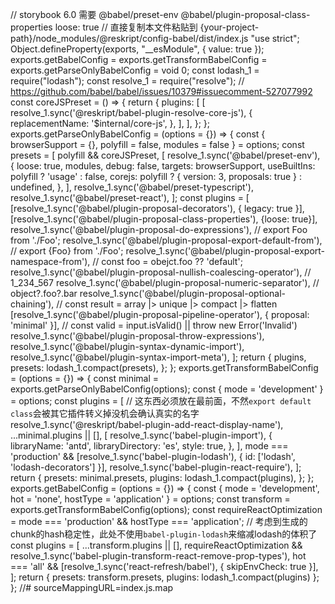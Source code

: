 // storybook 6.0 需要 @babel/preset-env @babel/plugin-proposal-class-properties loose: true
// 直接复制本文件粘贴到 {your-project-path}/node_modules/@reskript/config-babel/dist/index.js
"use strict";
Object.defineProperty(exports, "__esModule", { value: true });
exports.getBabelConfig = exports.getTransformBabelConfig = exports.getParseOnlyBabelConfig = void 0;
const lodash_1 = require("lodash");
const resolve_1 = require("resolve");
// https://github.com/babel/babel/issues/10379#issuecomment-527077992
const coreJSPreset = () => {
    return {
        plugins: [
            [
                resolve_1.sync('@reskript/babel-plugin-resolve-core-js'),
                {
                    replacementName: '$internal/core-js',
                },
            ],
        ],
    };
};
exports.getParseOnlyBabelConfig = (options = {}) => {
    const { browserSupport = {}, polyfill = false, modules = false } = options;
    const presets = [
        polyfill && coreJSPreset,
        [
            resolve_1.sync('@babel/preset-env'),
            {
                loose: true,
                modules,
                debug: false,
                targets: browserSupport,
                useBuiltIns: polyfill ? 'usage' : false,
                corejs: polyfill ? { version: 3, proposals: true } : undefined,
            },
        ],
        resolve_1.sync('@babel/preset-typescript'),
        resolve_1.sync('@babel/preset-react'),
    ];
    const plugins = [
        [resolve_1.sync('@babel/plugin-proposal-decorators'), { legacy: true }],
        [resolve_1.sync('@babel/plugin-proposal-class-properties'), {loose: true}],
        resolve_1.sync('@babel/plugin-proposal-do-expressions'),
        // export Foo from './Foo';
        resolve_1.sync('@babel/plugin-proposal-export-default-from'),
        // export {Foo} from './Foo';
        resolve_1.sync('@babel/plugin-proposal-export-namespace-from'),
        // const foo = obejct.foo ?? 'default';
        resolve_1.sync('@babel/plugin-proposal-nullish-coalescing-operator'),
        // 1_234_567
        resolve_1.sync('@babel/plugin-proposal-numeric-separator'),
        // object?.foo?.bar
        resolve_1.sync('@babel/plugin-proposal-optional-chaining'),
        // const result = array |> unique |> compact |> flatten
        [resolve_1.sync('@babel/plugin-proposal-pipeline-operator'), { proposal: 'minimal' }],
        // const valid = input.isValid() || throw new Error('Invalid')
        resolve_1.sync('@babel/plugin-proposal-throw-expressions'),
        resolve_1.sync('@babel/plugin-syntax-dynamic-import'),
        resolve_1.sync('@babel/plugin-syntax-import-meta'),
    ];
    return {
        plugins,
        presets: lodash_1.compact(presets),
    };
};
exports.getTransformBabelConfig = (options = {}) => {
    const minimal = exports.getParseOnlyBabelConfig(options);
    const { mode = 'development' } = options;
    const plugins = [
        // 这东西必须放在最前面，不然`export default class`会被其它插件转义掉没机会确认真实的名字
        resolve_1.sync('@reskript/babel-plugin-add-react-display-name'),
        ...minimal.plugins || [],
        [
            resolve_1.sync('babel-plugin-import'),
            {
                libraryName: 'antd',
                libraryDirectory: 'es',
                style: true,
            },
        ],
        mode === 'production' && [resolve_1.sync('babel-plugin-lodash'), { id: ['lodash', 'lodash-decorators'] }],
        resolve_1.sync('babel-plugin-react-require'),
    ];
    return {
        presets: minimal.presets,
        plugins: lodash_1.compact(plugins),
    };
};
exports.getBabelConfig = (options = {}) => {
    const { mode = 'development', hot = 'none', hostType = 'application' } = options;
    const transform = exports.getTransformBabelConfig(options);
    const requireReactOptimization = mode === 'production' && hostType === 'application';
    // 考虑到生成的chunk的hash稳定性，此处不使用`babel-plugin-lodash`来缩减lodash的体积了
    const plugins = [
        ...transform.plugins || [],
        requireReactOptimization && resolve_1.sync('babel-plugin-transform-react-remove-prop-types'),
        hot === 'all' && [resolve_1.sync('react-refresh/babel'), { skipEnvCheck: true }],
    ];
    return { presets: transform.presets, plugins: lodash_1.compact(plugins) };
};
//# sourceMappingURL=index.js.map